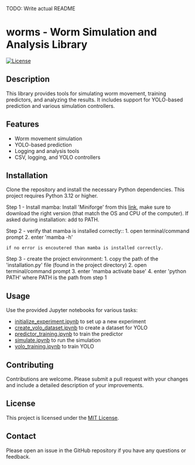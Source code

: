 TODO: Write actual README

# worms - Worm Simulation and Analysis Library

[![License](https://img.shields.io/badge/license-MIT-blue.svg)](https://opensource.org/licenses/MIT)

## Description

This library provides tools for simulating worm movement, training predictors, and analyzing the results. It includes support for YOLO-based prediction and various simulation controllers.

## Features

- Worm movement simulation
- YOLO-based prediction
- Logging and analysis tools
- CSV, logging, and YOLO controllers

## Installation

Clone the repository and install the necessary Python dependencies. This project requires Python 3.12 or higher.

Step 1 - Install mamba:
    Install 'Miniforge' from this [link](https://github.com/conda-forge/miniforge), make sure to download the right version (that match the OS and CPU of the computer).
    If asked during installation: add to PATH.

Step 2 - verify that mamba is installed correctly::
    1. open terminal/command prompt
    2. enter 'mamba -h'
    
    if no error is encoutered than mamba is installed correctly.

Step 3 - create the project environment:
    1. copy the path of the 'installation.py' file (found in the project directory)
    2. open terminal/command prompt
    3. enter 'mamba activate base'
    4. enter 'python PATH' where PATH is the path from step 1 
     

## Usage

Use the provided Jupyter notebooks for various tasks:

- [initialize_experiment.ipynb](create_experiment.ipynb) to set up a new experiment
- [create_yolo_dataset.ipynb](create_yolo_dataset.ipynb) to create a dataset for YOLO
- [predictor_training.ipynb](predictor_training.ipynb) to train the predictor
- [simulate.ipynb](simulate.ipynb) to run the simulation
- [yolo_training.ipynb](yolo_training.ipynb) to train YOLO

## Contributing

Contributions are welcome. Please submit a pull request with your changes and include a detailed description of your improvements.

## License

This project is licensed under the [MIT License](LICENSE).

## Contact

Please open an issue in the GitHub repository if you have any questions or feedback.